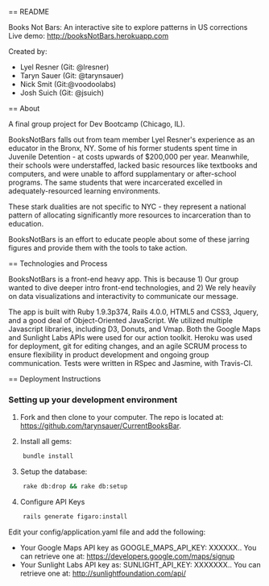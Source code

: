 == README

Books Not Bars: An interactive site to explore patterns in US corrections
Live demo: http://booksNotBars.herokuapp.com

Created by:
* Lyel Resner (Git: @lresner)
* Taryn Sauer (Git: @tarynsauer)
* Nick Smit (Git:@voodoolabs)
* Josh Suich (Git: @jsuich)

== About

A final group project for Dev Bootcamp (Chicago, IL).

BooksNotBars falls out from team member Lyel Resner's experience as an educator in the Bronx, NY.  Some of his former students spent time in Juvenile Detention - at costs upwards of $200,000 per year.  Meanwhile, their schools were understaffed, lacked basic resources like textbooks and computers, and were unable to afford supplamentary or after-school programs. The same students that were incarcerated excelled in adequately-resourced learning environments.

These stark dualities are not specific to NYC - they represent a national pattern of allocating significantly more resources to incarceration than to education.

BooksNotBars is an effort to educate people about some of these jarring figures and provide them with the tools to take action.

== Technologies and Process

BooksNotBars is a front-end heavy app. This is because 1) Our group wanted to dive deeper intro front-end technologies, and 2) We rely heavily on data visualizations and interactivity to communicate our message.

The app is built with Ruby 1.9.3p374, Rails 4.0.0, HTML5 and CSS3, Jquery, and a good deal of Object-Oriented JavaScript. We utilized multiple Javascript libraries, including D3, Donuts, and Vmap. Both the Google Maps and Sunlight Labs APIs were used for our action toolkit. Heroku was used for deployment, git for editing changes, and an agile SCRUM process to ensure flexibility in product development and ongoing group communication.  Tests were written in RSpec and Jasmine, with Travis-CI.



== Deployment Instructions
### Setting up your development environment

1. Fork and then clone to your computer.  The repo is located at: https://github.com/tarynsauer/CurrentBooksBar.

2. Install all gems:
```bash
    bundle install
```

3. Setup the database:
```bash
    rake db:drop && rake db:setup
```

4. Configure API Keys
```bash
    rails generate figaro:install
```
Edit your config/application.yaml file and add the following:
* Your Google Maps API key as GOOGLE_MAPS_API_KEY: XXXXXX..
You can retrieve one at: https://developers.google.com/maps/signup
* Your Sunlight Labs API key as: SUNLIGHT_API_KEY: XXXXXXX..
You can retrieve one at: http://sunlightfoundation.com/api/








